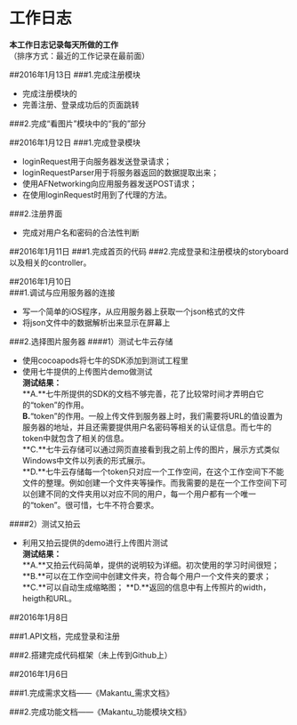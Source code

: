 # 工作日志
**本工作日志记录每天所做的工作**  
（排序方式：最近的工作记录在最前面）

##2016年1月13日
###1.完成注册模块
- 完成注册模块的  
- 完善注册、登录成功后的页面跳转

###2.完成“看图片”模块中的“我的”部分

##2016年1月12日
###1.完成登录模块  

- loginRequest用于向服务器发送登录请求；
- loginRequestParser用于将服务器返回的数据提取出来；
- 使用AFNetworking向应用服务器发送POST请求；
- 在使用loginRequest时用到了代理的方法。  

###2.注册界面

- 完成对用户名和密码的合法性判断

##2016年1月11日
###1.完成首页的代码
###2.完成登录和注册模块的storyboard以及相关的controller。


##2016年1月10日  
###1.调试与应用服务器的连接  
- 写一个简单的iOS程序，从应用服务器上获取一个json格式的文件
- 将json文件中的数据解析出来显示在屏幕上  

###2.选择图片服务器
####1）测试七牛云存储  

- 使用cocoapods将七牛的SDK添加到测试工程里
- 使用七牛提供的上传图片demo做测试  
**测试结果：**  
**A.**七牛所提供的SDK的文档不够完善，花了比较常时间才弄明白它的“token”的作用。  
**B.**“token”的作用。一般上传文件到服务器上时，我们需要将URL的值设置为服务器的地址，并且还需要提供用户名密码等相关的认证信息。而七牛的token中就包含了相关的信息。  
**C.**七牛云存储可以通过网页直接看到我之前上传的图片，展示方式类似Windows中文件以列表的形式展示。  
**D.**七牛云存储每一个token只对应一个工作空间，在这个工作空间下不能文件的整理。例如创建一个文件夹等操作。而我需要的是在一个工作空间下可以创建不同的文件夹用以对应不同的用户，每一个用户都有一个唯一的“token”。很可惜，七牛不符合要求。

####2）测试又拍云

- 利用又拍云提供的demo进行上传图片测试  
**测试结果：**  
**A.**又拍云代码简单，提供的说明较为详细。初次使用的学习时间很短；  
**B.**可以在工作空间中创建文件夹，符合每个用户一个文件夹的要求；
**C.**可以自动生成缩略图；
**D.**返回的信息中有上传照片的width，heigth和URL。


##2016年1月8日

###1.API文档，完成登录和注册

###2.搭建完成代码框架（未上传到Github上）


##2016年1月6日

###1.完成需求文档——《Makantu_需求文档》

###2.完成功能文档——《Makantu_功能模块文档》